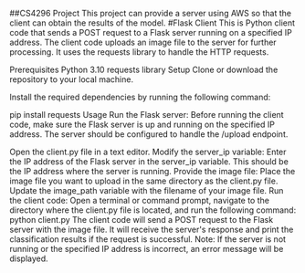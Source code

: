 ##CS4296 Project
This project can provide a server using AWS so that the client can obtain the results of the model.
#Flask Client
This is Python client code that sends a POST request to a Flask server running on a specified IP address. 
The client code uploads an image file to the server for further processing. It uses the requests library to handle the HTTP requests.

Prerequisites
Python 3.10
requests library
Setup
Clone or download the repository to your local machine.

Install the required dependencies by running the following command:

pip install requests
Usage
Run the Flask server: Before running the client code, make sure the Flask server is up and running on the specified IP address. The server should be configured to handle the /upload endpoint.

Open the client.py file in a text editor.
Modify the server_ip variable: Enter the IP address of the Flask server in the server_ip variable. This should be the IP address where the server is running.
Provide the image file: Place the image file you want to upload in the same directory as the client.py file. Update the image_path variable with the filename of your image file.
Run the client code: Open a terminal or command prompt, navigate to the directory where the client.py file is located, and run the following command:
python client.py
The client code will send a POST request to the Flask server with the image file. It will receive the server's response and print the classification results if the request is successful.
Note: If the server is not running or the specified IP address is incorrect, an error message will be displayed.
